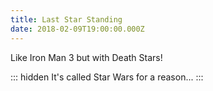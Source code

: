 ```yaml
---
title: Last Star Standing
date: 2018-02-09T19:00:00.000Z
---
```


Like Iron Man 3 but with Death Stars!

::: hidden
It's called Star Wars for a reason...
:::